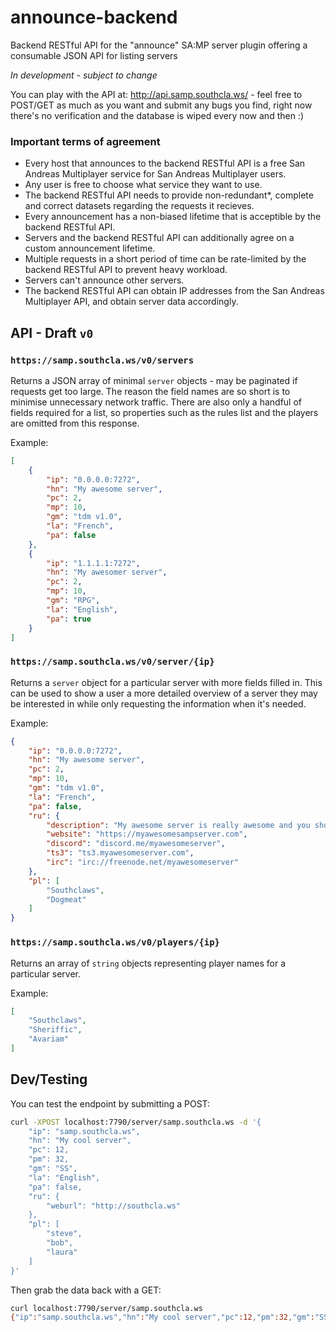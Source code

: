 # announce-backend

Backend RESTful API for the "announce" SA:MP server plugin offering a consumable JSON API for listing servers

*In development - subject to change*

You can play with the API at: http://api.samp.southcla.ws/ - feel free to POST/GET as much as you want and submit any bugs you find, right now there's no verification and the database is wiped every now and then :)

### Important terms of agreement

- Every host that announces to the backend RESTful API is a free San Andreas Multiplayer service for San Andreas Multiplayer users.
- Any user is free to choose what service they want to use.
- The backend RESTful API needs to provide non-redundant*, complete and correct datasets regarding the requests it recieves.
- Every announcement has a non-biased lifetime that is acceptible by the backend RESTful API.
- Servers and the backend RESTful API can additionally agree on a custom announcement lifetime.
- Multiple requests in a short period of time can be rate-limited by the backend RESTful API to prevent heavy workload.
- Servers can't announce other servers.
- The backend RESTful API can obtain IP addresses from the San Andreas Multiplayer API, and obtain server data accordingly.

## API - Draft `v0`

### `https://samp.southcla.ws/v0/servers`

Returns a JSON array of minimal `server` objects - may be paginated if requests get too large. The reason the field names are so short is to minimise unnecessary network traffic. There are also only a handful of fields required for a list, so properties such as the rules list and the players are omitted from this response.

Example:

```json
[
    {
        "ip": "0.0.0.0:7272",
        "hn": "My awesome server",
        "pc": 2,
        "mp": 10,
        "gm": "tdm v1.0",
        "la": "French",
        "pa": false
    },
    {
        "ip": "1.1.1.1:7272",
        "hn": "My awesomer server",
        "pc": 2,
        "mp": 10,
        "gm": "RPG",
        "la": "English",
        "pa": true
    }
]
```

### `https://samp.southcla.ws/v0/server/{ip}`

Returns a `server` object for a particular server with more fields filled in. This can be used to show a user a more detailed overview of a server they may be interested in while only requesting the information when it's needed.

Example:

```json
{
    "ip": "0.0.0.0:7272",
    "hn": "My awesome server",
    "pc": 2,
    "mp": 10,
    "gm": "tdm v1.0",
    "la": "French",
    "pa": false,
    "ru": {
        "description": "My awesome server is really awesome and you should come play here because I am offering refunds for everyone, free stuff forever!",
        "website": "https://myawesomesampserver.com",
        "discord": "discord.me/myawesomeserver",
        "ts3": "ts3.myawesomeserver.com",
        "irc": "irc://freenode.net/myawesomeserver"
    },
    "pl": [
        "Southclaws",
        "Dogmeat"
    ]
}
```

### `https://samp.southcla.ws/v0/players/{ip}`

Returns an array of `string` objects representing player names for a particular server.

Example:

```json
[
    "Southclaws",
    "Sheriffic",
    "Avariam"
]
```


## Dev/Testing

You can test the endpoint by submitting a POST:

```bash
curl -XPOST localhost:7790/server/samp.southcla.ws -d '{
    "ip": "samp.southcla.ws",
    "hn": "My cool server",
    "pc": 12,
    "pm": 32,
    "gm": "SS",
    "la": "English",
    "pa": false,
    "ru": {
        "weburl": "http://southcla.ws"
    },
    "pl": [
        "steve",
        "bob",
        "laura"
    ]
}'
```

Then grab the data back with a GET:

```bash
curl localhost:7790/server/samp.southcla.ws
{"ip":"samp.southcla.ws","hn":"My cool server","pc":12,"pm":32,"gm":"SS","la":"English","pa":false,"ru":{"weburl":"http://southcla.ws"},"pl":["steve","bob","laura"]}
```
